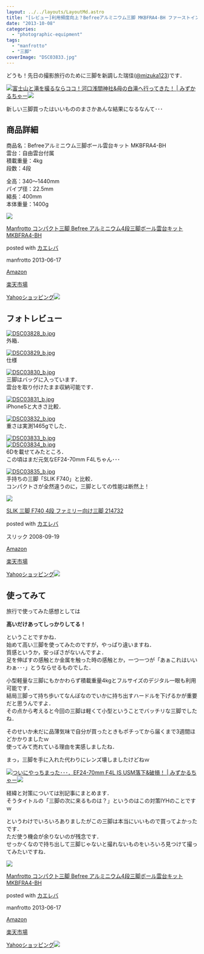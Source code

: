 ```yaml
---
layout: ../../layouts/LayoutMd.astro
title: "[レビュー]利用頻度向上？Befreeアルミニウム三脚 MKBFRA4-BH ファーストインプレッション"
date: "2013-10-08"
categories: 
  - "photographic-equipment"
tags: 
  - "manfrotto"
  - "三脚"
coverImage: "DSC03833.jpg"
---
```


どうも！先日の撮影旅行のために三脚を新調した瑞佳([@mizuka123](https://twitter.com/mizuka123))です．

[![](http://capture.heartrails.com/150x130/shadow?//mizuka123.net/4180/)](//mizuka123.net/4180/)[富士山と滝を撮るならココ！河口浅間神社&母の白滝へ行ってきた！ | みずかるちゃー](//mizuka123.net/4180/)[![](http://b.hatena.ne.jp/entry/image///mizuka123.net/4180/)](http://b.hatena.ne.jp/entry///mizuka123.net/4180/)  
  

新しい三脚買ったはいいもののまさかあんな結果になるなんて･･･

## 商品詳細

商品名：Befreeアルミニウム三脚ボール雲台キット MKBFRA4-BH  
雲台：自由雲台付属  
積載重量：4kg  
段数：4段

全高：340～1440mm  
パイプ径：22.5mm  
縮長：400mm  
本体重量：1400g

[![](images/41tZegnd-TL._SL160_.jpg)](https://www.amazon.co.jp/exec/obidos/ASIN/B00COLBNTK/mizuka123-22/ref=nosim/)

[Manfrotto コンパクト三脚 Befree アルミニウム4段三脚ボール雲台キット MKBFRA4-BH](https://www.amazon.co.jp/exec/obidos/ASIN/B00COLBNTK/mizuka123-22/ref=nosim/)

posted with [カエレバ](http://kaereba.com)

manfrotto 2013-06-17

[Amazon](http://www.amazon.co.jp/gp/search?keywords=MKBFRA4-BH&__mk_ja_JP=%83J%83%5E%83J%83i&tag=mizuka123-22 "アマゾン")

[楽天市場](http://hb.afl.rakuten.co.jp/hgc/032b53ee.4b34c5ee.0f4a541e.f440145e/?pc=http%3A%2F%2Fsearch.rakuten.co.jp%2Fsearch%2Fmall%2FMKBFRA4-BH%2F-%2Ff.1-p.1-s.1-sf.0-st.A-v.2%3Fx%3D0%26scid%3Daf_ich_link_urltxt%26m%3Dhttp%3A%2F%2Fm.rakuten.co.jp%2F "楽天市場")

[Yahooショッピング![](//ad.jp.ap.valuecommerce.com/servlet/gifbanner?sid=3066752&pid=881990642)](//ck.jp.ap.valuecommerce.com/servlet/referral?sid=3066752&pid=881990642&vc_url=http%3A%2F%2Fshopping.search.yahoo.co.jp%2Fsearch%3FuIv%3Don%26ei%3DUTF-8%26tab_ex%3Dcommerce%26slider%3D0%26va%3DMKBFRA4-BH "Yahooショッピング")

## フォトレビュー

[![DSC03828_b.jpg](images/10012751615_150dae7526_b.jpg)](http://www.flickr.com/photos/67522130@N08/10012751615/ "DSC03828.jpg")  
外箱．

[![DSC03829_b.jpg](images/10012755145_497d30a9e4_b.jpg)](http://www.flickr.com/photos/67522130@N08/10012755145/ "DSC03829.jpg")  
仕様

[![DSC03830_b.jpg](images/10012714104_f8c37eac6a_b.jpg)](http://www.flickr.com/photos/67522130@N08/10012714104/ "DSC03830.jpg")  
三脚はバッグに入っています．  
雲台を取り付けたまま収納可能です．

[![DSC03831_b.jpg](images/10012785496_1cca55c676_b.jpg)](http://www.flickr.com/photos/67522130@N08/10012785496/ "DSC03831.jpg")  
iPhone5と大きさ比較．

[![DSC03832_b.jpg](images/10012718594_c248284141_b.jpg)](http://www.flickr.com/photos/67522130@N08/10012718594/ "DSC03832.jpg")  
重さは実測1465gでした．

[![DSC03833_b.jpg](images/10012790056_dd92eee4bc_b.jpg)](http://www.flickr.com/photos/67522130@N08/10012790056/ "DSC03833.jpg")  
[![DSC03834_b.jpg](images/10012723394_ddacfd1052_b.jpg)](http://www.flickr.com/photos/67522130@N08/10012723394/ "DSC03834.jpg")  
6Dを載せてみたところ．  
この頃はまだ元気なEF24-70mm F4Lちゃん･･･

[![DSC03835_b.jpg](images/10012770405_3b368747be_b.jpg)](http://www.flickr.com/photos/67522130@N08/10012770405/ "DSC03835.jpg")  
手持ちの三脚「SLIK F740」と比較．  
コンパクトさが全然違うのに，三脚としての性能は断然上！

[![](images/41FtVqIhVhL._SL160_.jpg)](https://www.amazon.co.jp/exec/obidos/ASIN/B001HLCY1E/mizuka123-22/ref=nosim/)

[SLIK 三脚 F740 4段 ファミリー向け三脚 214732](https://www.amazon.co.jp/exec/obidos/ASIN/B001HLCY1E/mizuka123-22/ref=nosim/)

posted with [カエレバ](http://kaereba.com)

スリック 2008-09-19

[Amazon](http://www.amazon.co.jp/gp/search?keywords=F740&__mk_ja_JP=%83J%83%5E%83J%83i&tag=mizuka123-22 "アマゾン")

[楽天市場](http://hb.afl.rakuten.co.jp/hgc/032b53ee.4b34c5ee.0f4a541e.f440145e/?pc=http%3A%2F%2Fsearch.rakuten.co.jp%2Fsearch%2Fmall%2FF740%2F-%2Ff.1-p.1-s.1-sf.0-st.A-v.2%3Fx%3D0%26scid%3Daf_ich_link_urltxt%26m%3Dhttp%3A%2F%2Fm.rakuten.co.jp%2F "楽天市場")

[Yahooショッピング![](//ad.jp.ap.valuecommerce.com/servlet/gifbanner?sid=3066752&pid=881990642)](//ck.jp.ap.valuecommerce.com/servlet/referral?sid=3066752&pid=881990642&vc_url=http%3A%2F%2Fshopping.search.yahoo.co.jp%2Fsearch%3FuIv%3Don%26ei%3DUTF-8%26tab_ex%3Dcommerce%26slider%3D0%26va%3DF740 "Yahooショッピング")

## 使ってみて

旅行で使ってみた感想としては

**高いだけあってしっかりしてる！**

ということですかね．  
始めて高い三脚を使ってみたのですが，やっぱり違いますね．  
質感というか，安っぽさがないんですよ．  
足を伸ばすの感触とか金属を触った時の感触とか，一つ一つが「あぁこれはいいわぁ･･･」とうならせるものでした．

小型軽量な三脚にもかかわらず積載重量4kgとフルサイズのデジタル一眼も利用可能です．  
結局三脚って持ち歩いてなんぼなのでいかに持ち出すハードルを下げるかが重要だと思うんですよ．  
その点から考えると今回の三脚は軽くて小型ということでバッチリな三脚でしたね．

そのせいか未だに品薄気味で自分が買ったときもポチってから届くまで3週間ほどかかりましたｗ  
使ってみて売れている理由を実感しましたね．

まっ，三脚を手に入れた代わりにレンズ壊しましたけどねｗ

[![](http://capture.heartrails.com/150x130/shadow?//mizuka123.net/4166/)](//mizuka123.net/4166/)[ついにやっちまった･･･．EF24-70mm F4L IS USM落下&破損！ | みずかるちゃー](//mizuka123.net/4166/)[![](http://b.hatena.ne.jp/entry/image///mizuka123.net/4166/)](http://b.hatena.ne.jp/entry///mizuka123.net/4166/)

経緯と対策については別記事にまとめます．  
そうタイトルの「三脚の次に来るものは？」というのはこの対策IYHのことですｗ

というわけでいろいろありましたがこの三脚は本当にいいもので買ってよかったです．  
ただ使う機会が余りないのが残念です．  
せっかくなので持ち出して三脚じゃないと撮れないものをいろいろ見つけて撮ってみたいですね．

[![](images/41tZegnd-TL._SL160_.jpg)](https://www.amazon.co.jp/exec/obidos/ASIN/B00COLBNTK/mizuka123-22/ref=nosim/)

[Manfrotto コンパクト三脚 Befree アルミニウム4段三脚ボール雲台キット MKBFRA4-BH](https://www.amazon.co.jp/exec/obidos/ASIN/B00COLBNTK/mizuka123-22/ref=nosim/)

posted with [カエレバ](http://kaereba.com)

manfrotto 2013-06-17

[Amazon](http://www.amazon.co.jp/gp/search?keywords=MKBFRA4-BH&__mk_ja_JP=%83J%83%5E%83J%83i&tag=mizuka123-22 "アマゾン")

[楽天市場](http://hb.afl.rakuten.co.jp/hgc/032b53ee.4b34c5ee.0f4a541e.f440145e/?pc=http%3A%2F%2Fsearch.rakuten.co.jp%2Fsearch%2Fmall%2FMKBFRA4-BH%2F-%2Ff.1-p.1-s.1-sf.0-st.A-v.2%3Fx%3D0%26scid%3Daf_ich_link_urltxt%26m%3Dhttp%3A%2F%2Fm.rakuten.co.jp%2F "楽天市場")

[Yahooショッピング![](//ad.jp.ap.valuecommerce.com/servlet/gifbanner?sid=3066752&pid=881990642)](//ck.jp.ap.valuecommerce.com/servlet/referral?sid=3066752&pid=881990642&vc_url=http%3A%2F%2Fshopping.search.yahoo.co.jp%2Fsearch%3FuIv%3Don%26ei%3DUTF-8%26tab_ex%3Dcommerce%26slider%3D0%26va%3DMKBFRA4-BH "Yahooショッピング")
